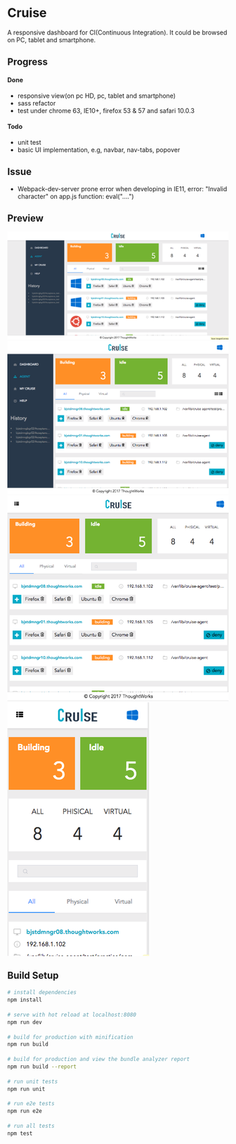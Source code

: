 # Cruise
A responsive dashboard for CI(Continuous Integration). It could be browsed on PC, tablet and smartphone.

## Progress
#### Done
- responsive view(on pc HD, pc, tablet and smartphone)
- sass refactor
- test under chrome 63, IE10+, firefox 53 & 57 and safari 10.0.3

#### Todo
- unit test
- basic UI implementation, e.g, navbar, nav-tabs, popover


## Issue
- Webpack-dev-server prone error when developing in IE11, error: "Invalid character" on app.js function: eval("....")

## Preview
![PC-HD-1200](./preview/PC-HD-1200.png)
![PC-1024](./preview/PC-1024.png)
![table-768](./preview/tablet-768.png)
![smartphone-320](./preview/smartphone-320.png)

## Build Setup

``` bash
# install dependencies
npm install

# serve with hot reload at localhost:8080
npm run dev

# build for production with minification
npm run build

# build for production and view the bundle analyzer report
npm run build --report

# run unit tests
npm run unit

# run e2e tests
npm run e2e

# run all tests
npm test
```
